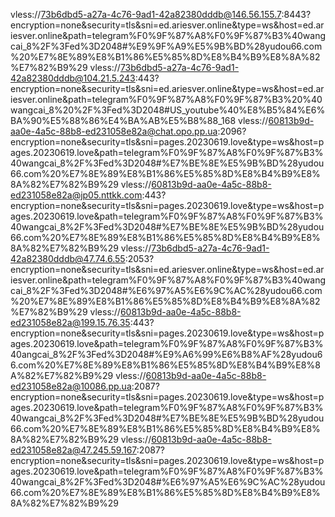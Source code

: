 vless://73b6dbd5-a27a-4c76-9ad1-42a82380dddb@146.56.155.7:8443?encryption=none&security=tls&sni=ed.ariesver.online&type=ws&host=ed.ariesver.online&path=telegram%F0%9F%87%A8%F0%9F%87%B3%40wangcai_8%2F%3Fed%3D2048#%E9%9F%A9%E5%9B%BD%28yudou66.com%20%E7%8E%89%E8%B1%86%E5%85%8D%E8%B4%B9%E8%8A%82%E7%82%B9%29
vless://73b6dbd5-a27a-4c76-9ad1-42a82380dddb@104.21.5.243:443?encryption=none&security=tls&sni=ed.ariesver.online&type=ws&host=ed.ariesver.online&path=telegram%F0%9F%87%A8%F0%9F%87%B3%20%40wangcai_8%20%2F%3Fed%3D2048#US_youtube%40%E8%B5%84%E6%BA%90%E5%88%86%E4%BA%AB%E5%B8%88_168
vless://60813b9d-aa0e-4a5c-88b8-ed231058e82a@chat.opo.pp.ua:2096?encryption=none&security=tls&sni=pages.20230619.love&type=ws&host=pages.20230619.love&path=telegram%F0%9F%87%A8%F0%9F%87%B3%40wangcai_8%2F%3Fed%3D2048#%E7%BE%8E%E5%9B%BD%28yudou66.com%20%E7%8E%89%E8%B1%86%E5%85%8D%E8%B4%B9%E8%8A%82%E7%82%B9%29
vless://60813b9d-aa0e-4a5c-88b8-ed231058e82a@jp05.nttkk.com:443?encryption=none&security=tls&sni=pages.20230619.love&type=ws&host=pages.20230619.love&path=telegram%F0%9F%87%A8%F0%9F%87%B3%40wangcai_8%2F%3Fed%3D2048#%E7%BE%8E%E5%9B%BD%28yudou66.com%20%E7%8E%89%E8%B1%86%E5%85%8D%E8%B4%B9%E8%8A%82%E7%82%B9%29
vless://73b6dbd5-a27a-4c76-9ad1-42a82380dddb@47.74.6.55:2053?encryption=none&security=tls&sni=ed.ariesver.online&type=ws&host=ed.ariesver.online&path=telegram%F0%9F%87%A8%F0%9F%87%B3%40wangcai_8%2F%3Fed%3D2048#%E6%97%A5%E6%9C%AC%28yudou66.com%20%E7%8E%89%E8%B1%86%E5%85%8D%E8%B4%B9%E8%8A%82%E7%82%B9%29
vless://60813b9d-aa0e-4a5c-88b8-ed231058e82a@199.15.76.35:443?encryption=none&security=tls&sni=pages.20230619.love&type=ws&host=pages.20230619.love&path=telegram%F0%9F%87%A8%F0%9F%87%B3%40angcai_8%2F%3Fed%3D2048#%E9%A6%99%E6%B8%AF%28yudou66.com%20%E7%8E%89%E8%B1%86%E5%85%8D%E8%B4%B9%E8%8A%82%E7%82%B9%29
vless://60813b9d-aa0e-4a5c-88b8-ed231058e82a@10086.pp.ua:2087?encryption=none&security=tls&sni=pages.20230619.love&type=ws&host=pages.20230619.love&path=telegram%F0%9F%87%A8%F0%9F%87%B3%40wangcai_8%2F%3Fed%3D2048#%E7%BE%8E%E5%9B%BD%28yudou66.com%20%E7%8E%89%E8%B1%86%E5%85%8D%E8%B4%B9%E8%8A%82%E7%82%B9%29
vless://60813b9d-aa0e-4a5c-88b8-ed231058e82a@47.245.59.167:2087?encryption=none&security=tls&sni=pages.20230619.love&type=ws&host=pages.20230619.love&path=telegram%F0%9F%87%A8%F0%9F%87%B3%40wangcai_8%2F%3Fed%3D2048#%E6%97%A5%E6%9C%AC%28yudou66.com%20%E7%8E%89%E8%B1%86%E5%85%8D%E8%B4%B9%E8%8A%82%E7%82%B9%29

